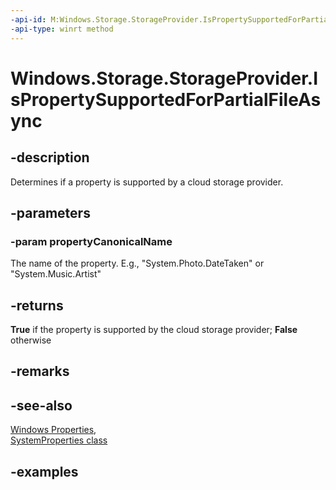 ```yaml
---
-api-id: M:Windows.Storage.StorageProvider.IsPropertySupportedForPartialFileAsync(System.String)
-api-type: winrt method
---
```


<!-- Method syntax.
public IAsyncOperation<bool> StorageProvider.IsPropertySupportedForPartialFileAsync(String propertyCanonicalName)
-->

# Windows.Storage.StorageProvider.IsPropertySupportedForPartialFileAsync

## -description
Determines if a property is supported by a cloud storage provider.

## -parameters
### -param propertyCanonicalName
The name of the property. E.g., "System.Photo.DateTaken" or "System.Music.Artist"

## -returns
**True** if the property is supported by the cloud storage provider; **False** otherwise

## -remarks

## -see-also
[Windows Properties](https://docs.microsoft.com/windows/desktop/properties/props),  
[SystemProperties class](https://docs.microsoft.com/uwp/api/windows.storage.systemproperties)  

## -examples

